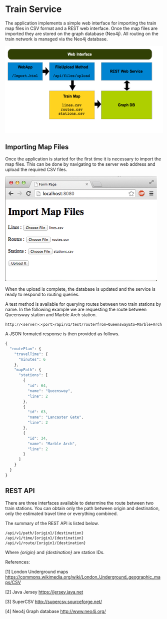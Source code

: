 Train Service
=============

The application implements a simple web interface for importing the train map files in CSV format and a REST web interface. Once the map files are imported they are stored on the graph database (Neo4j). All routing on the train network is managed via the Neo4j database.

![alt text](https://github.com/momenso/codechallenge/raw/graphdb/images/diagram.png "Overview Diagram")

Importing Map Files
-------------------

Once the application is started for the first time it is necessary to import the map files. This can be done by navigating to the server web address and upload the required CSV files.

![alt text](https://github.com/momenso/codechallenge/raw/graphdb/images/uploadform.png "Upload Form")

When the upload is complete, the database is updated and the service is ready to respond to routing queries.

A test method is available for querying routes between two train stations by name. In the following example we are requesting the route between Queensway station and Marble Arch station.
```
http://<server>:<port>/api/v1/test/route?from=Queensway&to=Marble+Arch
```
A JSON formated response is then provided as follows.
```javascript
{
  "routePlan": {
    "travelTime": {
      "minutes": 6
    },
    "mapPath": {
      "stations": [
        {
          "id": 64,
          "name": "Queensway",
          "line": 2
        },
        {
          "id": 63,
          "name": "Lancaster Gate",
          "line": 2
        },
        {
          "id": 34,
          "name": "Marble Arch",
          "line": 2
        }
      ]
    }
  }
}
```

REST API
--------

There are three interfaces available to determine the route between two train stations. You can obtain only the path between origin and destination, only the estimated travel time or everything combined.

The summary of the REST API is listed below.
```
/api/v1/path/{origin}/{destination}
/api/v1/time/{origin}/{destination}
/api/v1/route/{origin}/{destination}
```
Where _{origin}_ and _{destination}_ are station IDs.


References:

[1] London Underground maps https://commons.wikimedia.org/wiki/London_Underground_geographic_maps/CSV

[2] Java Jersey https://jersey.java.net

[3] SuperCSV http://supercsv.sourceforge.net/

[4] Neo4j Graph database http://www.neo4j.org/
